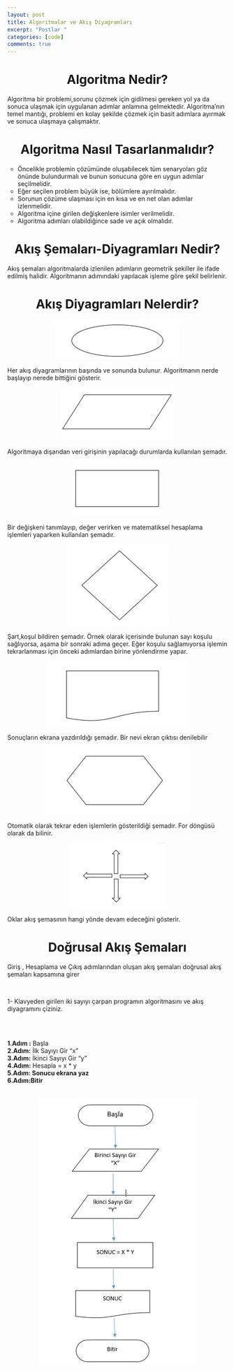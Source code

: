 ```yaml
---
layout: post
title: Algoritmalar ve Akış Diyagramları
excerpt: "Postlar "
categories: [code]
comments: true
---
```


<h1 style="text-align:center;">Algoritma Nedir?</h1>
<p> Algoritma bir problemi,sorunu çözmek için gidilmesi gereken yol ya da sonuca ulaşmak için uygulanan adımlar anlamına gelmektedir. Algoritma’nın temel mantığı, problemi en kolay şekilde çözmek için  basit adımlara ayırmak ve sonuca ulaşmaya çalışmaktır.</p>

<h1 style="text-align:center;">Algoritma Nasıl Tasarlanmalıdır?</h1>
<ul type="circle">
  <li>Öncelikle problemin çözümünde oluşabilecek tüm senaryoları göz önünde bulundurmalı ve bunun sonucuna göre en uygun adımlar seçilmelidir.</li>
  <li>Eğer seçilen problem büyük ise, bölümlere ayırılmalıdır.</li>
  <li>Sorunun çözüme ulaşması için en kısa ve en net olan adımlar izlenmelidir.</li>
  <li>	Algoritma içine girilen değişkenlere isimler verilmelidir.</li>
  <li> Algoritma adımları olabildiğince sade ve açık olmalıdır. </li>
  </ul>
<h1 style="text-align:center;">Akış Şemaları-Diyagramları Nedir?</h1>
<p>Akış şemaları algoritmalarda izlenilen adımların geometrik şekiller ile ifade edilmiş halidir.  Algoritmanın adımındaki yapılacak işleme göre şekil belirlenir.</p>
<h1 style="text-align:center;">Akış Diyagramları Nelerdir?</h1>
 <center><img src="/resimler/algoritma/basla.jpg" alt="basla"></center>
<p>Her akış diyagramlarının başında ve sonunda bulunur. Algoritmanın nerde başlayıp nerede bittiğini gösterir.</p>
<center><img src="/resimler/algoritma/giris.jpg" alt="giris"></center>
<p>Algoritmaya dışarıdan veri girişinin yapılacağı durumlarda kullanılan şemadır.</p>
<center><img src="/resimler/algoritma/islem.jpg" alt="islem"></center>
<p>Bir değişkeni tanımlayıp, değer verirken ve matematiksel hesaplama işlemleri yaparken kullanılan şemadır.</p>
<center><img src="/resimler/algoritma/if.jpg" alt="if"></center>
<p>Şart,koşul bildiren şemadır. Örnek olarak içerisinde bulunan sayı koşulu sağlıyorsa, aşama bir sonraki adıma geçer. Eğer koşulu sağlamıyorsa işlemin tekrarlanması için önceki adımlardan birine yönlendirme yapar.</p>
<center><img src="/resimler/algoritma/cikti.jpg" alt="cikti"></center>
<p>Sonuçların ekrana yazdırıldığı şemadır. Bir nevi ekran çıktısı denilebilir</p>
<center><img src="/resimler/algoritma/for.jpg" alt="for"></center>
<p>Otomatik olarak tekrar eden işlemlerin gösterildiği şemadır. For döngüsü olarak da bilinir.</p>
<center><img src="/resimler/algoritma/ok.jpg" alt="ok"></center>
<p>Oklar akış şemasının hangi yönde devam edeceğini gösterir.</p>
<h1 style="text-align:center;">Doğrusal Akış Şemaları</h1>
<p>
Giriş , Hesaplama ve Çıkış adımlarından oluşan akış şemaları doğrusal akış şemaları kapsamına girer</p>
<br>
<p>1-	Klavyeden girilen iki sayıyı çarpan programın algoritmasını ve akış diyagramını çiziniz.</p>
<br>
<br>
<p><strong>1.Adım :</strong> Başla<br>
  <strong>2.Adım:</strong> İlk Sayıyı Gir “x”<br>
  <strong>3.Adım:</strong> İkinci Sayıyı Gir “y”<br>
  <strong>4.Adım:</strong> Hesapla = x * y<br>
  <strong>5.Adım: Sonucu ekrana yaz<br>
  <strong>6.Adım:</strong>Bitir<br>
</p>
<br>
  <center><img src="/resimler/algoritma/dogrusal1.jpg" alt="dogrusalsema"></center
